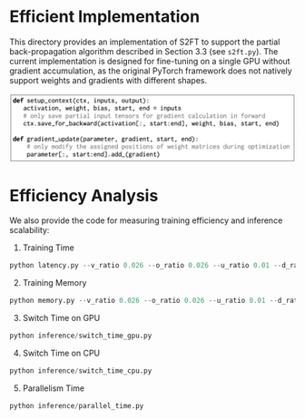# Efficient Implementation

This directory provides an implementation of S2FT to support the partial back-propagation algorithm described in Section 3.3 (see `s2ft.py`). The current implementation is designed for fine-tuning on a single GPU without gradient accumulation, as the original PyTorch framework does not natively support weights and gradients with different shapes.

<div align="center">
  <img src="../figures/s2ft_code_box.png" alt="Image 2" style="width: 550px; margin: 0 auto;">
</div>

# Efficiency Analysis

We also provide the code for measuring training efficiency and inference scalability:

1. Training Time
```python
python latency.py --v_ratio 0.026 --o_ratio 0.026 --u_ratio 0.01 --d_ratio 0.01
```

2. Training Memory
```python
python memory.py --v_ratio 0.026 --o_ratio 0.026 --u_ratio 0.01 --d_ratio 0.01
```

3. Switch Time on GPU
```python
python inference/switch_time_gpu.py
```

4. Switch Time on CPU
```python
python inference/switch_time_cpu.py
```

5. Parallelism Time
```python
python inference/parallel_time.py
```
